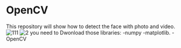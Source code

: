 # OpenCV
This repository will show how to detect the face with photo and video.   
![111](https://user-images.githubusercontent.com/50196370/84523253-4f34df80-acd8-11ea-91d4-701a50e2622d.PNG)
![2](https://user-images.githubusercontent.com/50196370/84523356-7e4b5100-acd8-11ea-8ce6-de851863aa71.PNG)
you need to Dwonload those libraries:
-numpy
-matplotlib.
-OpenCV
